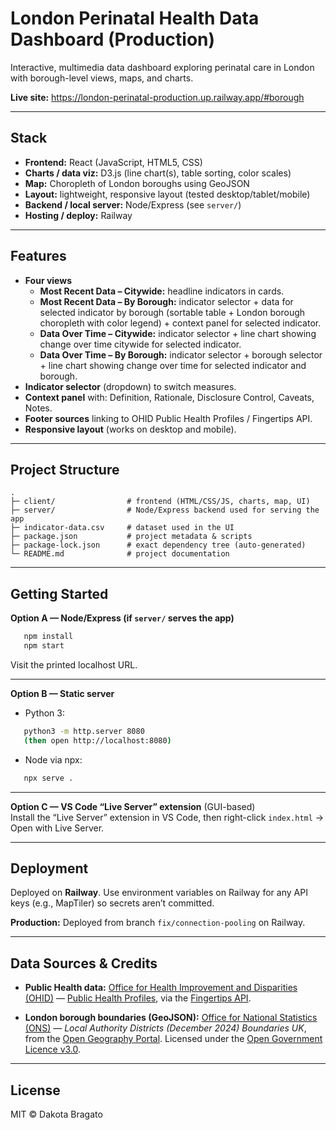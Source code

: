 # London Perinatal Health Data Dashboard (Production)

Interactive, multimedia data dashboard exploring perinatal care in London with borough-level views, maps, and charts.

**Live site:** https://london-perinatal-production.up.railway.app/#borough

---

## Stack

- **Frontend:** React (JavaScript, HTML5, CSS)
- **Charts / data viz:** D3.js (line chart(s), table sorting, color scales)
- **Map:** Choropleth of London boroughs using GeoJSON
- **Layout:** lightweight, responsive layout (tested desktop/tablet/mobile)
- **Backend / local server:** Node/Express (see `server/`)
- **Hosting / deploy:** Railway  

---

## Features

- **Four views**
  - **Most Recent Data – Citywide:** headline indicators in cards.
  - **Most Recent Data – By Borough:** indicator selector + data for selected indicator by borough (sortable table + London borough choropleth with color legend) + context panel for selected indicator.
  - **Data Over Time – Citywide:** indicator selector + line chart showing change over time citywide for selected indicator.
  - **Data Over Time – By Borough:** indicator selector + borough selector + line chart showing change over time for selected indicator and borough.
- **Indicator selector** (dropdown) to switch measures.
- **Context panel** with: Definition, Rationale, Disclosure Control, Caveats, Notes.
- **Footer sources** linking to OHID Public Health Profiles / Fingertips API.
- **Responsive layout** (works on desktop and mobile).

---

## Project Structure
```
.
├─ client/                # frontend (HTML/CSS/JS, charts, map, UI)
├─ server/                # Node/Express backend used for serving the app
├─ indicator-data.csv     # dataset used in the UI
├─ package.json           # project metadata & scripts
├─ package-lock.json      # exact dependency tree (auto-generated)
└─ README.md              # project documentation
```

---

## Getting Started 

**Option A — Node/Express (if `server/` serves the app)**
```bash
   npm install
   npm start
```
   Visit the printed localhost URL.

---

**Option B — Static server**

- Python 3:
```bash
   python3 -m http.server 8080
   (then open http://localhost:8080)
```
- Node via npx:
```bash
   npx serve .
```
---

**Option C — VS Code “Live Server” extension** (GUI-based)  
Install the “Live Server” extension in VS Code, then right-click `index.html` → Open with Live Server.

---

## Deployment

Deployed on **Railway**. Use environment variables on Railway for any API keys (e.g., MapTiler) so secrets aren’t committed.

**Production:** Deployed from branch `fix/connection-pooling` on Railway.

---


## Data Sources & Credits

- **Public Health data:** [Office for Health Improvement and Disparities (OHID)](https://www.gov.uk/government/organisations/office-for-health-improvement-and-disparities) — [Public Health Profiles](https://fingertips.phe.org.uk/), via the [Fingertips API](https://fingertips.phe.org.uk/api).

- **London borough boundaries (GeoJSON):** [Office for National Statistics (ONS)](https://www.ons.gov.uk/) — *Local Authority Districts (December 2024) Boundaries UK*, from the [Open Geography Portal](https://geoportal.statistics.gov.uk/). Licensed under the [Open Government Licence v3.0](https://www.nationalarchives.gov.uk/doc/open-government-licence/version/3/).


---

## License

MIT © Dakota Bragato